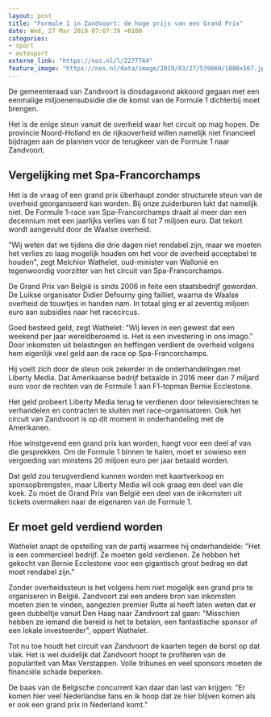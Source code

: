 ```yaml
---
layout: post
title: "Formule 1 in Zandvoort: de hoge prijs van een Grand Prix"
date: Wed, 27 Mar 2019 07:07:39 +0100
categories: 
- sport 
- autosport 
externe_link: "https://nos.nl/l/2277764"
feature_image: "https://nos.nl/data/image/2019/03/27/539660/1008x567.jpg"
---
```


<p>De gemeenteraad van Zandvoort is dinsdagavond akkoord gegaan met een eenmalige miljoenensubsidie die de komst van de Formule 1 dichterbij moet brengen.</p>
<p>Het is de enige steun vanuit de overheid waar het circuit op mag hopen. De provincie Noord-Holland en de rijksoverheid willen namelijk niet financieel bijdragen aan de plannen voor de terugkeer van de Formule 1 naar Zandvoort.</p>
<h2>Vergelijking met Spa-Francorchamps</h2>
<p>Het is de vraag of een grand prix überhaupt zonder structurele steun van de overheid georganiseerd kan worden. Bij onze zuiderburen lukt dat namelijk niet. De Formule 1-race van Spa-Francorchamps draait al meer dan een decennium met een jaarlijks verlies van 6 tot 7 miljoen euro. Dat tekort wordt aangevuld door de Waalse overheid.</p>
<p>"Wij weten dat we tijdens die drie dagen niet rendabel zijn, maar we moeten het verlies zo laag mogelijk houden om het voor de overheid acceptabel te houden", zegt Melchior Wathelet, oud-minister van Wallonië en tegenwoordig voorzitter van het circuit van Spa-Francorchamps.</p>
<p>De Grand Prix van België is sinds 2006 in feite een staatsbedrijf geworden. De Luikse organisator Didier Defourny ging failliet, waarna de Waalse overheid de touwtjes in handen nam. In totaal ging er al zeventig miljoen euro aan subsidies naar het racecircus.</p>
<p>Goed besteed geld, zegt Wathelet: "Wij leven in een gewest dat een weekend per jaar wereldberoemd is. Het is een investering in ons imago." Door inkomsten uit belastingen en heffingen verdient de overheid volgens hem eigenlijk veel geld aan de race op Spa-Francorchamps.</p>
<p>Hij voelt zich door de steun ook zekerder in de onderhandelingen met Liberty Media. Dat Amerikaanse bedrijf betaalde in 2016 meer dan 7 miljard euro voor de rechten van de Formule 1 aan F1-topman Bernie Ecclestone.</p>
<p>Het geld probeert Liberty Media terug te verdienen door televisierechten te verhandelen en contracten te sluiten met race-organisatoren. Ook het circuit van Zandvoort is op dit moment in onderhandeling met de Amerikanen.</p>
<p>Hoe winstgevend een grand prix kan worden, hangt voor een deel af van die gesprekken. Om de Formule 1 binnen te halen, moet er sowieso een vergoeding van minstens 20 miljoen euro per jaar betaald worden.</p>
<p>Dat geld zou terugverdiend kunnen worden met kaartverkoop en sponsopbrengsten, maar Liberty Media wil ook graag een deel van die koek. Zo moet de Grand Prix van België een deel van de inkomsten uit tickets overmaken naar de eigenaren van de Formule 1.</p>
<h2>Er moet geld verdiend worden</h2>
<p>Wathelet snapt de opstelling van de partij waarmee hij onderhandelde: "Het is een commercieel bedrijf. Ze moeten geld verdienen. Ze hebben het gekocht van Bernie Ecclestone voor een gigantisch groot bedrag en dat moet rendabel zijn."</p>
<p>Zonder overheidssteun is het volgens hem niet mogelijk een grand prix te organiseren in België. Zandvoort zal een andere bron van inkomsten moeten zien te vinden, aangezien premier Rutte al heeft laten weten dat er geen dubbeltje vanuit Den Haag naar Zandvoort zal gaan: "Misschien hebben ze iemand die bereid is het te betalen, een fantastische sponsor of een lokale investeerder", oppert Wathelet.</p>
<p>Tot nu toe houdt het circuit van Zandvoort de kaarten tegen de borst op dat vlak. Het is wel duidelijk dat Zandvoort hoopt te profiteren van de populariteit van Max Verstappen. Volle tribunes en veel sponsors moeten de financiële schade beperken.</p>
<p>De baas van de Belgische concurrent kan daar dan last van krijgen: "Er komen hier veel Nederlandse fans en ik hoop dat ze hier blijven komen als er ook een grand prix in Nederland komt."</p>
